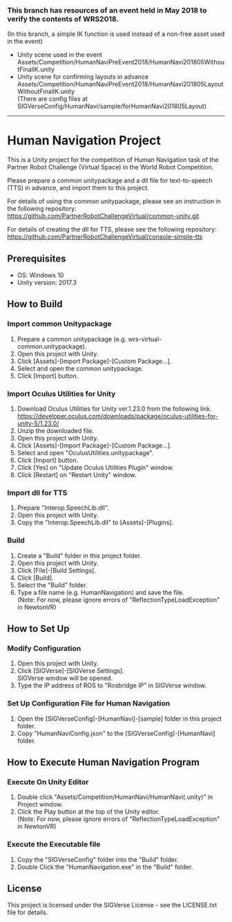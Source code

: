 ### This branch has resources of an event held in May 2018 to verify the contents of WRS2018.
(In this branch, a simple IK function is used instead of a non-free asset used in the event)

- Unity scene used in the event  
Assets/Competition/HumanNaviPreEvent2018/HumanNavi201805WithoutFinalIK.unity
- Unity scene for confirming layouts in advance  
Assets/Competition/HumanNaviPreEvent2018/HumanNavi201805LayoutWithoutFinalIK.unity  
(There are config files at SIGVerseConfig/HumanNavi/sample/forHumanNavi201805Layout)

---

# Human Navigation Project

This is a Unity project for the competition of Human Navigation task of the Partner Robot Challenge (Virtual Space) in the World Robot Competition.

Please prepare a common unitypackage and a dll file for text-to-speech (TTS) in advance, and import them to this project.  

For details of using the common unitypackage, please see an instruction in the following repository:
https://github.com/PartnerRobotChallengeVirtual/common-unity.git

For details of creating the dll for TTS, please see the following repository:
https://github.com/PartnerRobotChallengeVirtual/console-simple-tts

## Prerequisites

- OS: Windows 10
- Unity version: 2017.3

## How to Build

### Import common Unitypackage

1. Prepare a common unitypackage (e.g. wrs-virtual-common.unitypackage).
2. Open this project with Unity.
3. Click [Assets]-[Import Package]-[Custom Package...].
3. Select and open the common unitypackage.
4. Click [Import] button.

### Import Oculus Utilities for Unity

1. Download Oculus Utilities for Unity ver.1.23.0 from the following link.  
https://developer.oculus.com/downloads/package/oculus-utilities-for-unity-5/1.23.0/
2. Unzip the downloaded file.
3. Open this project with Unity.
4. Click [Assets]-[Import Package]-[Custom Package...].
5. Select and open "OculusUtilities.unitypackage".
6. Click [Import] button.
7. Click [Yes] on "Update Oculus Utilities Plugin" window.
8. Click [Restart] on "Restart Unity" window.

### Import dll for TTS
1. Prepare "Interop.SpeechLib.dll".
2. Open this project with Unity.
3. Copy the "Interop.SpeechLib.dll" to [Assets]-[Plugins].

### Build
1. Create a "Build" folder in this project folder.
2. Open this project with Unity.
3. Click [File]-[Build Settings].
4. Click [Build].
5. Select the "Build" folder.
6. Type a file name (e.g. HumanNavigation) and save the file.  
(Note: For now, please ignore errors of "ReflectionTypeLoadException" in NewtonVR)

## How to Set Up

### Modify Configuration

1. Open this project with Unity.
2. Click [SIGVerse]-[SIGVerse Settings].  
SIGVerse window will be opened.
3. Type the IP address of ROS to "Rosbridge IP" in SIGVerse window.

### Set Up Configuration File for Human Navigation

1. Open the [SIGVerseConfig]-[HumanNavi]-[sample] folder in this project folder.
2. Copy "HumanNaviConfig.json" to the [SIGVerseConfig]-[HumanNavi] folder.

## How to Execute Human Navigation Program

### Execute On Unity Editor
1. Double click "Assets/Competition/HumanNavi/HumanNavi(.unity)" in Project window.
2. Click the Play button at the top of the Unity editor.  
(Note: For now, please ignore errors of "ReflectionTypeLoadException" in NewtonVR)

### Execute the Executable file
1. Copy the "SIGVerseConfig" folder into the "Build" folder.
2. Double Click the "HumanNavigation.exe" in the "Build" folder.

## License

This project is licensed under the SIGVerse License - see the LICENSE.txt file for details.
